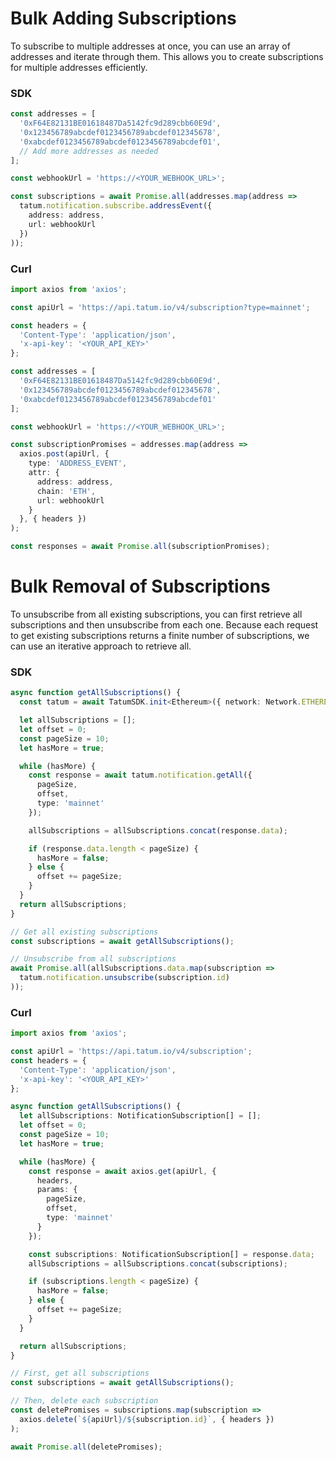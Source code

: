 <h1>Bulk Adding Subscriptions</h1>

To subscribe to multiple addresses at once, you can use an array of addresses and iterate through them. This allows you to create subscriptions for multiple addresses efficiently.

<h3>SDK</h3>

```ts
const addresses = [
  '0xF64E82131BE01618487Da5142fc9d289cbb60E9d',
  '0x123456789abcdef0123456789abcdef012345678',
  '0xabcdef0123456789abcdef0123456789abcdef01',
  // Add more addresses as needed
];

const webhookUrl = 'https://<YOUR_WEBHOOK_URL>';

const subscriptions = await Promise.all(addresses.map(address => 
  tatum.notification.subscribe.addressEvent({
    address: address,
    url: webhookUrl
  })
));
```
<h3>Curl</h3>

```ts
import axios from 'axios';

const apiUrl = 'https://api.tatum.io/v4/subscription?type=mainnet';

const headers = {
  'Content-Type': 'application/json',
  'x-api-key': '<YOUR_API_KEY>'
};

const addresses = [
  '0xF64E82131BE01618487Da5142fc9d289cbb60E9d',
  '0x123456789abcdef0123456789abcdef012345678',
  '0xabcdef0123456789abcdef0123456789abcdef01'
];

const webhookUrl = 'https://<YOUR_WEBHOOK_URL>';

const subscriptionPromises = addresses.map(address => 
  axios.post(apiUrl, {
    type: 'ADDRESS_EVENT',
    attr: {
      address: address,
      chain: 'ETH',
      url: webhookUrl
    }
  }, { headers })
);

const responses = await Promise.all(subscriptionPromises);
```

<h1>Bulk Removal of Subscriptions</h1>

To unsubscribe from all existing subscriptions, you can first retrieve all subscriptions and then unsubscribe from each one. Because each request to get existing subscriptions returns a finite number of subscriptions, we can use an iterative approach to retrieve all.

<h3>SDK</h3>

```ts
async function getAllSubscriptions() {
  const tatum = await TatumSDK.init<Ethereum>({ network: Network.ETHEREUM });

  let allSubscriptions = [];
  let offset = 0;
  const pageSize = 10;
  let hasMore = true;

  while (hasMore) {
    const response = await tatum.notification.getAll({
      pageSize,
      offset,
      type: 'mainnet'
    });

    allSubscriptions = allSubscriptions.concat(response.data);

    if (response.data.length < pageSize) {
      hasMore = false;
    } else {
      offset += pageSize;
    }
  }
  return allSubscriptions;
}

// Get all existing subscriptions
const subscriptions = await getAllSubscriptions();

// Unsubscribe from all subscriptions
await Promise.all(allSubscriptions.data.map(subscription => 
  tatum.notification.unsubscribe(subscription.id)
));
```

<h3>Curl</h3>

```ts
import axios from 'axios';

const apiUrl = 'https://api.tatum.io/v4/subscription';
const headers = {
  'Content-Type': 'application/json',
  'x-api-key': '<YOUR_API_KEY>'
};

async function getAllSubscriptions() {
  let allSubscriptions: NotificationSubscription[] = [];
  let offset = 0;
  const pageSize = 10;
  let hasMore = true;

  while (hasMore) {
    const response = await axios.get(apiUrl, {
      headers,
      params: {
        pageSize,
        offset,
        type: 'mainnet'
      }
    });

    const subscriptions: NotificationSubscription[] = response.data;
    allSubscriptions = allSubscriptions.concat(subscriptions);

    if (subscriptions.length < pageSize) {
      hasMore = false;
    } else {
      offset += pageSize;
    }
  }

  return allSubscriptions;
}

// First, get all subscriptions
const subscriptions = await getAllSubscriptions();

// Then, delete each subscription
const deletePromises = subscriptions.map(subscription => 
  axios.delete(`${apiUrl}/${subscription.id}`, { headers })
);

await Promise.all(deletePromises);
```